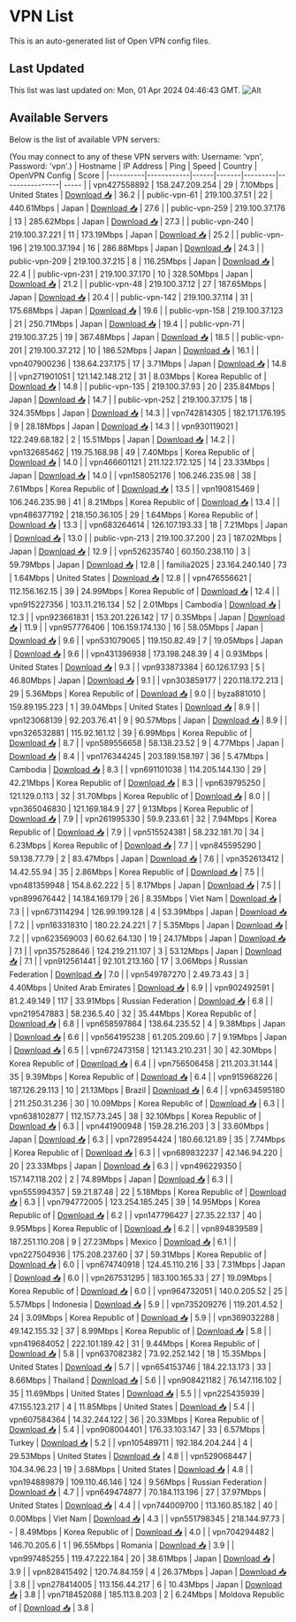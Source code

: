 # VPN List

This is an auto-generated list of Open VPN config files.

## Last Updated

This list was last updated on: Mon, 01 Apr 2024 04:46:43 GMT.
![Alt](https://repobeats.axiom.co/api/embed/186b98318ef1479477931607c1ad7d823f12451f.svg "Repobeats analytics image")

## Available Servers

Below is the list of available VPN servers:

(You may connect to any of these VPN servers with: Username: 'vpn', Password: 'vpn'.)
| Hostname | IP Address | Ping | Speed | Country | OpenVPN Config | Score |
|----------|------------|------|-------|---------|----------------| ----- |
| vpn427558892 | 158.247.209.254 | 29 | 7.10Mbps | United States | [Download 📥](./configs/server_0_US.ovpn) | 36.2 |
| public-vpn-61 | 219.100.37.51 | 22 | 440.61Mbps | Japan | [Download 📥](./configs/server_1_JP.ovpn) | 27.6 |
| public-vpn-259 | 219.100.37.176 | 13 | 285.62Mbps | Japan | [Download 📥](./configs/server_2_JP.ovpn) | 27.3 |
| public-vpn-240 | 219.100.37.221 | 11 | 173.19Mbps | Japan | [Download 📥](./configs/server_3_JP.ovpn) | 25.2 |
| public-vpn-196 | 219.100.37.194 | 16 | 286.88Mbps | Japan | [Download 📥](./configs/server_4_JP.ovpn) | 24.3 |
| public-vpn-209 | 219.100.37.215 | 8 | 116.25Mbps | Japan | [Download 📥](./configs/server_5_JP.ovpn) | 22.4 |
| public-vpn-231 | 219.100.37.170 | 10 | 328.50Mbps | Japan | [Download 📥](./configs/server_6_JP.ovpn) | 21.2 |
| public-vpn-48 | 219.100.37.12 | 27 | 187.65Mbps | Japan | [Download 📥](./configs/server_7_JP.ovpn) | 20.4 |
| public-vpn-142 | 219.100.37.114 | 31 | 175.68Mbps | Japan | [Download 📥](./configs/server_8_JP.ovpn) | 19.6 |
| public-vpn-158 | 219.100.37.123 | 21 | 250.71Mbps | Japan | [Download 📥](./configs/server_9_JP.ovpn) | 19.4 |
| public-vpn-71 | 219.100.37.25 | 19 | 367.48Mbps | Japan | [Download 📥](./configs/server_10_JP.ovpn) | 18.5 |
| public-vpn-201 | 219.100.37.212 | 10 | 186.52Mbps | Japan | [Download 📥](./configs/server_11_JP.ovpn) | 16.1 |
| vpn407900236 | 138.64.237.175 | 17 | 3.71Mbps | Japan | [Download 📥](./configs/server_12_JP.ovpn) | 14.8 |
| vpn271901051 | 121.142.148.212 | 31 | 8.03Mbps | Korea Republic of | [Download 📥](./configs/server_13_KR.ovpn) | 14.8 |
| public-vpn-135 | 219.100.37.93 | 20 | 235.84Mbps | Japan | [Download 📥](./configs/server_14_JP.ovpn) | 14.7 |
| public-vpn-252 | 219.100.37.175 | 18 | 324.35Mbps | Japan | [Download 📥](./configs/server_15_JP.ovpn) | 14.3 |
| vpn742814305 | 182.171.176.195 | 9 | 28.18Mbps | Japan | [Download 📥](./configs/server_16_JP.ovpn) | 14.3 |
| vpn930119021 | 122.249.68.182 | 2 | 15.51Mbps | Japan | [Download 📥](./configs/server_17_JP.ovpn) | 14.2 |
| vpn132685462 | 119.75.168.98 | 49 | 7.40Mbps | Korea Republic of | [Download 📥](./configs/server_18_KR.ovpn) | 14.0 |
| vpn466601121 | 211.122.172.125 | 14 | 23.33Mbps | Japan | [Download 📥](./configs/server_19_JP.ovpn) | 14.0 |
| vpn158052176 | 106.246.235.98 | 38 | 7.61Mbps | Korea Republic of | [Download 📥](./configs/server_20_KR.ovpn) | 13.5 |
| vpn190815469 | 106.246.235.98 | 41 | 8.21Mbps | Korea Republic of | [Download 📥](./configs/server_21_KR.ovpn) | 13.4 |
| vpn486377192 | 218.150.36.105 | 29 | 1.64Mbps | Korea Republic of | [Download 📥](./configs/server_22_KR.ovpn) | 13.3 |
| vpn683264614 | 126.107.193.33 | 18 | 7.21Mbps | Japan | [Download 📥](./configs/server_23_JP.ovpn) | 13.0 |
| public-vpn-213 | 219.100.37.200 | 23 | 187.02Mbps | Japan | [Download 📥](./configs/server_24_JP.ovpn) | 12.9 |
| vpn526235740 | 60.150.238.110 | 3 | 59.79Mbps | Japan | [Download 📥](./configs/server_25_JP.ovpn) | 12.8 |
| familia2025 | 23.164.240.140 | 73 | 1.64Mbps | United States | [Download 📥](./configs/server_26_US.ovpn) | 12.8 |
| vpn476556621 | 112.156.162.15 | 39 | 24.99Mbps | Korea Republic of | [Download 📥](./configs/server_27_KR.ovpn) | 12.4 |
| vpn915227356 | 103.11.216.134 | 52 | 2.01Mbps | Cambodia | [Download 📥](./configs/server_28_KH.ovpn) | 12.3 |
| vpn923661831 | 153.201.226.142 | 17 | 0.35Mbps | Japan | [Download 📥](./configs/server_29_JP.ovpn) | 11.9 |
| vpn957776406 | 106.159.174.130 | 16 | 58.05Mbps | Japan | [Download 📥](./configs/server_30_JP.ovpn) | 9.6 |
| vpn531079065 | 119.150.82.49 | 7 | 19.05Mbps | Japan | [Download 📥](./configs/server_31_JP.ovpn) | 9.6 |
| vpn431396938 | 173.198.248.39 | 4 | 0.93Mbps | United States | [Download 📥](./configs/server_32_US.ovpn) | 9.3 |
| vpn933873384 | 60.126.17.93 | 5 | 46.80Mbps | Japan | [Download 📥](./configs/server_33_JP.ovpn) | 9.1 |
| vpn303859177 | 220.118.172.213 | 29 | 5.36Mbps | Korea Republic of | [Download 📥](./configs/server_34_KR.ovpn) | 9.0 |
| byza881010 | 159.89.195.223 | 1 | 39.04Mbps | United States | [Download 📥](./configs/server_35_US.ovpn) | 8.9 |
| vpn123068139 | 92.203.76.41 | 9 | 90.57Mbps | Japan | [Download 📥](./configs/server_36_JP.ovpn) | 8.9 |
| vpn326532881 | 115.92.161.12 | 39 | 6.99Mbps | Korea Republic of | [Download 📥](./configs/server_37_KR.ovpn) | 8.7 |
| vpn589556658 | 58.138.23.52 | 9 | 4.77Mbps | Japan | [Download 📥](./configs/server_38_JP.ovpn) | 8.4 |
| vpn176344245 | 203.189.158.197 | 36 | 5.47Mbps | Cambodia | [Download 📥](./configs/server_39_KH.ovpn) | 8.3 |
| vpn691101038 | 114.205.144.130 | 29 | 42.21Mbps | Korea Republic of | [Download 📥](./configs/server_40_KR.ovpn) | 8.3 |
| vpn639795250 | 121.129.0.113 | 32 | 31.70Mbps | Korea Republic of | [Download 📥](./configs/server_41_KR.ovpn) | 8.0 |
| vpn365046830 | 121.169.184.9 | 27 | 9.13Mbps | Korea Republic of | [Download 📥](./configs/server_42_KR.ovpn) | 7.9 |
| vpn261995330 | 59.9.233.61 | 32 | 7.94Mbps | Korea Republic of | [Download 📥](./configs/server_43_KR.ovpn) | 7.9 |
| vpn515524381 | 58.232.181.70 | 34 | 6.23Mbps | Korea Republic of | [Download 📥](./configs/server_44_KR.ovpn) | 7.7 |
| vpn845595290 | 59.138.77.79 | 2 | 83.47Mbps | Japan | [Download 📥](./configs/server_45_JP.ovpn) | 7.6 |
| vpn352613412 | 14.42.55.94 | 35 | 2.86Mbps | Korea Republic of | [Download 📥](./configs/server_46_KR.ovpn) | 7.5 |
| vpn481359948 | 154.8.62.222 | 5 | 8.17Mbps | Japan | [Download 📥](./configs/server_47_JP.ovpn) | 7.5 |
| vpn899676442 | 14.184.169.179 | 26 | 8.35Mbps | Viet Nam | [Download 📥](./configs/server_48_VN.ovpn) | 7.3 |
| vpn673114294 | 126.99.199.128 | 4 | 53.39Mbps | Japan | [Download 📥](./configs/server_49_JP.ovpn) | 7.2 |
| vpn163318310 | 180.22.24.221 | 7 | 5.35Mbps | Japan | [Download 📥](./configs/server_50_JP.ovpn) | 7.2 |
| vpn623569003 | 60.62.64.130 | 19 | 24.17Mbps | Japan | [Download 📥](./configs/server_51_JP.ovpn) | 7.1 |
| vpn357528646 | 124.219.211.107 | 3 | 53.12Mbps | Japan | [Download 📥](./configs/server_52_JP.ovpn) | 7.1 |
| vpn912561441 | 92.101.213.160 | 17 | 3.06Mbps | Russian Federation | [Download 📥](./configs/server_53_RU.ovpn) | 7.0 |
| vpn549787270 | 2.49.73.43 | 3 | 4.40Mbps | United Arab Emirates | [Download 📥](./configs/server_54_AE.ovpn) | 6.9 |
| vpn902492591 | 81.2.49.149 | 117 | 33.91Mbps | Russian Federation | [Download 📥](./configs/server_55_RU.ovpn) | 6.8 |
| vpn219547883 | 58.236.5.40 | 32 | 35.44Mbps | Korea Republic of | [Download 📥](./configs/server_56_KR.ovpn) | 6.8 |
| vpn658597864 | 138.64.235.52 | 4 | 9.38Mbps | Japan | [Download 📥](./configs/server_57_JP.ovpn) | 6.6 |
| vpn564195238 | 61.205.209.60 | 7 | 9.19Mbps | Japan | [Download 📥](./configs/server_58_JP.ovpn) | 6.5 |
| vpn672473158 | 121.143.210.231 | 30 | 42.30Mbps | Korea Republic of | [Download 📥](./configs/server_59_KR.ovpn) | 6.4 |
| vpn756506458 | 211.203.31.144 | 35 | 9.39Mbps | Korea Republic of | [Download 📥](./configs/server_60_KR.ovpn) | 6.4 |
| vpn915968226 | 187.126.29.113 | 10 | 21.13Mbps | Brazil | [Download 📥](./configs/server_61_BR.ovpn) | 6.4 |
| vpn634595180 | 211.250.31.236 | 30 | 10.09Mbps | Korea Republic of | [Download 📥](./configs/server_62_KR.ovpn) | 6.3 |
| vpn638102877 | 112.157.73.245 | 38 | 32.10Mbps | Korea Republic of | [Download 📥](./configs/server_63_KR.ovpn) | 6.3 |
| vpn441900948 | 159.28.216.203 | 3 | 33.60Mbps | Japan | [Download 📥](./configs/server_64_JP.ovpn) | 6.3 |
| vpn728954424 | 180.66.121.89 | 35 | 7.74Mbps | Korea Republic of | [Download 📥](./configs/server_65_KR.ovpn) | 6.3 |
| vpn689832237 | 42.146.94.220 | 20 | 23.33Mbps | Japan | [Download 📥](./configs/server_66_JP.ovpn) | 6.3 |
| vpn496229350 | 157.147.118.202 | 2 | 74.89Mbps | Japan | [Download 📥](./configs/server_67_JP.ovpn) | 6.3 |
| vpn555994357 | 59.21.87.48 | 22 | 5.18Mbps | Korea Republic of | [Download 📥](./configs/server_68_KR.ovpn) | 6.3 |
| vpn794772005 | 123.254.185.245 | 39 | 14.95Mbps | Korea Republic of | [Download 📥](./configs/server_69_KR.ovpn) | 6.2 |
| vpn147796427 | 27.35.22.137 | 40 | 9.95Mbps | Korea Republic of | [Download 📥](./configs/server_70_KR.ovpn) | 6.2 |
| vpn894839589 | 187.251.110.208 | 9 | 27.23Mbps | Mexico | [Download 📥](./configs/server_71_MX.ovpn) | 6.1 |
| vpn227504936 | 175.208.237.60 | 37 | 59.31Mbps | Korea Republic of | [Download 📥](./configs/server_72_KR.ovpn) | 6.0 |
| vpn674740918 | 124.45.110.216 | 33 | 7.31Mbps | Japan | [Download 📥](./configs/server_73_JP.ovpn) | 6.0 |
| vpn267531295 | 183.100.165.33 | 27 | 19.09Mbps | Korea Republic of | [Download 📥](./configs/server_74_KR.ovpn) | 6.0 |
| vpn964732051 | 140.0.205.52 | 25 | 5.57Mbps | Indonesia | [Download 📥](./configs/server_75_ID.ovpn) | 5.9 |
| vpn735209276 | 119.201.4.52 | 24 | 3.09Mbps | Korea Republic of | [Download 📥](./configs/server_76_KR.ovpn) | 5.9 |
| vpn369032288 | 49.142.155.32 | 37 | 8.99Mbps | Korea Republic of | [Download 📥](./configs/server_77_KR.ovpn) | 5.8 |
| vpn419684052 | 222.101.189.42 | 31 | 9.44Mbps | Korea Republic of | [Download 📥](./configs/server_78_KR.ovpn) | 5.8 |
| vpn637082382 | 73.92.252.142 | 18 | 15.35Mbps | United States | [Download 📥](./configs/server_79_US.ovpn) | 5.7 |
| vpn654153746 | 184.22.13.173 | 33 | 8.66Mbps | Thailand | [Download 📥](./configs/server_80_TH.ovpn) | 5.6 |
| vpn908421182 | 76.147.116.102 | 35 | 11.69Mbps | United States | [Download 📥](./configs/server_81_US.ovpn) | 5.5 |
| vpn225435939 | 47.155.123.217 | 4 | 11.85Mbps | United States | [Download 📥](./configs/server_82_US.ovpn) | 5.4 |
| vpn607584364 | 14.32.244.122 | 36 | 20.33Mbps | Korea Republic of | [Download 📥](./configs/server_83_KR.ovpn) | 5.4 |
| vpn908004401 | 176.33.103.147 | 33 | 6.57Mbps | Turkey | [Download 📥](./configs/server_84_TR.ovpn) | 5.2 |
| vpn105489711 | 192.184.204.244 | 4 | 29.53Mbps | United States | [Download 📥](./configs/server_85_US.ovpn) | 4.8 |
| vpn529068447 | 104.34.96.23 | 19 | 3.68Mbps | United States | [Download 📥](./configs/server_86_US.ovpn) | 4.8 |
| vpn194889879 | 109.110.46.146 | 124 | 9.56Mbps | Russian Federation | [Download 📥](./configs/server_87_RU.ovpn) | 4.7 |
| vpn649474877 | 70.184.113.196 | 27 | 37.97Mbps | United States | [Download 📥](./configs/server_88_US.ovpn) | 4.4 |
| vpn744009700 | 113.160.85.182 | 40 | 0.00Mbps | Viet Nam | [Download 📥](./configs/server_89_VN.ovpn) | 4.3 |
| vpn551798345 | 218.144.97.73 | - | 8.49Mbps | Korea Republic of | [Download 📥](./configs/server_90_KR.ovpn) | 4.0 |
| vpn704294482 | 146.70.205.6 | 1 | 96.55Mbps | Romania | [Download 📥](./configs/server_91_RO.ovpn) | 3.9 |
| vpn997485255 | 119.47.222.184 | 20 | 38.61Mbps | Japan | [Download 📥](./configs/server_92_JP.ovpn) | 3.9 |
| vpn828415492 | 120.74.84.159 | 4 | 26.37Mbps | Japan | [Download 📥](./configs/server_93_JP.ovpn) | 3.8 |
| vpn278414005 | 113.156.44.217 | 6 | 10.43Mbps | Japan | [Download 📥](./configs/server_94_JP.ovpn) | 3.8 |
| vpn718452088 | 185.113.8.203 | 2 | 6.24Mbps | Moldova Republic of | [Download 📥](./configs/server_95_MD.ovpn) | 3.8 |

